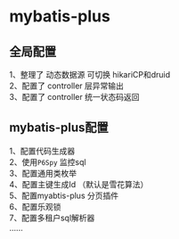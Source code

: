 # mybatis-plus
   ## 全局配置
1、整理了 动态数据源 可切换 hikariCP和druid<br/>
2、配置了 controller 层异常输出<br/>
3、配置了 controller 统一状态码返回<br/>
   ## mybatis-plus配置
1、配置代码生成器<br/>
2、使用`P6Spy` 监控sql<br/>
3、配置通用类枚举<br/>
4、配置主键生成Id （默认是雪花算法）<br/>
5、配置myabtis-plus 分页插件<br/>
6、配置乐观锁<br/>
7、配置多租户sql解析器<br/>
......
